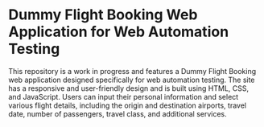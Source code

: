 # Dummy Flight Booking Web Application for Web Automation Testing
This repository is a work in progress and features a Dummy Flight Booking web application designed specifically for web automation testing. The site has a responsive and user-friendly design and is built using HTML, CSS, and JavaScript. Users can input their personal information and select various flight details, including the origin and destination airports, travel date, number of passengers, travel class, and additional services.

